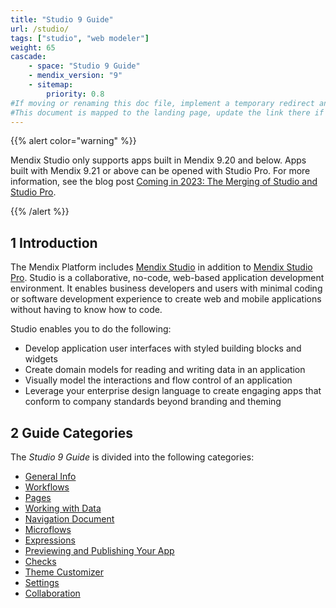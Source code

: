 ```yaml
---
title: "Studio 9 Guide"
url: /studio/
tags: ["studio", "web modeler"]
weight: 65
cascade:
    - space: "Studio 9 Guide"
    - mendix_version: "9"
    - sitemap:
        priority: 0.8
#If moving or renaming this doc file, implement a temporary redirect and let the respective team know they should update the URL in the product. See Mapping to Products for more details.
#This document is mapped to the landing page, update the link there if renaming or moving the doc file.
---
```


{{% alert color="warning" %}}

Mendix Studio only supports apps built in Mendix 9.20 and below. Apps built with Mendix 9.21 or above can be opened with Studio Pro. For more information, see the blog post [Coming in 2023: The Merging of Studio and Studio Pro](https://www.mendix.com/blog/coming-in-2023-the-merging-of-studio-and-studio-pro/).

{{% /alert %}}

## 1 Introduction 

The Mendix Platform includes [Mendix Studio](/studio/general/) in addition to [Mendix Studio Pro](/refguide9/modeling/). Studio is a collaborative, no-code, web-based application development environment. It enables business developers and users with minimal coding or software development experience to create web and mobile applications without having to know how to code.

Studio enables you to do the following: 

* Develop application user interfaces with styled building blocks and widgets
* Create domain models for reading and writing data in an application
* Visually model the interactions and flow control of an application
* Leverage your enterprise design language to create engaging apps that conform to company standards beyond branding and theming 

## 2 Guide Categories

The *Studio 9 Guide* is divided into the following categories:

* [General Info](/studio/general/) 
* [Workflows](/studio/workflows/)
* [Pages](/studio/page-editor/)
* [Working with Data](/studio/work-with-data/)
* [Navigation Document](/studio/navigation/)
* [Microflows](/studio/microflows/)
* [Expressions](/studio/expressions/)
* [Previewing and Publishing Your App](/studio/publishing-app/)
* [Checks](/studio/checks/)
* [Theme Customizer](/studio/theme-customizer/)
* [Settings](/studio/settings/)
* [Collaboration](/studio/collaboration/)
